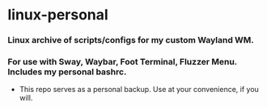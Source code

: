 # linux-personal
### Linux archive of scripts/configs for my custom Wayland WM.
### For use with Sway, Waybar, Foot Terminal, Fluzzer Menu. Includes my personal bashrc.

- This repo serves as a personal backup. Use at your convenience, if you will.

